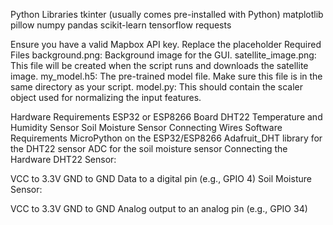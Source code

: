 Python Libraries
  tkinter (usually comes pre-installed with Python)
  matplotlib
  pillow
  numpy
  pandas
  scikit-learn
  tensorflow
  requests

  Ensure you have a valid Mapbox API key. Replace the placeholder 
 Required Files
background.png: Background image for the GUI.
satellite_image.png: This file will be created when the script runs and downloads the satellite image.
my_model.h5: The pre-trained model file. Make sure this file is in the same directory as your script.
model.py: This should contain the scaler object used for normalizing the input features.

Hardware Requirements
  ESP32 or ESP8266 Board
  DHT22 Temperature and Humidity Sensor
  Soil Moisture Sensor
  Connecting Wires
Software Requirements
  MicroPython on the ESP32/ESP8266
  Adafruit_DHT library for the DHT22 sensor
  ADC for the soil moisture sensor
Connecting the Hardware
DHT22 Sensor:

VCC to 3.3V
GND to GND
Data to a digital pin (e.g., GPIO 4)
Soil Moisture Sensor:

VCC to 3.3V
GND to GND
Analog output to an analog pin (e.g., GPIO 34)
